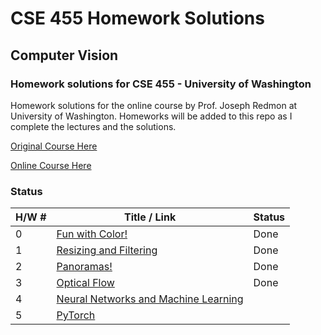 # CSE 455 Homework Solutions
## Computer Vision
### Homework solutions for CSE 455 - University of Washington

Homework solutions for the online course by Prof. Joseph Redmon at University of Washington.
Homeworks will be added to this repo as I complete the lectures and the solutions.

[Original Course Here](https://courses.cs.washington.edu/courses/cse455/)

[Online Course Here](https://pjreddie.com/courses/computer-vision/)



### Status

| H/W #  | Title / Link | Status  |
|---|---|---|
|0   | [Fun with Color!](https://github.com/pjreddie/vision-hw0)  | Done | 
|1   | [Resizing and Filtering](https://github.com/pjreddie/vision-hw1)  | Done | 
|2   | [Panoramas!](https://github.com/pjreddie/vision-hw2)  | Done | 
|3   | [Optical Flow](https://github.com/pjreddie/vision-hw3)  | Done | 
|4   | [Neural Networks and Machine Learning](https://github.com/pjreddie/vision-hw4)  |  | 
|5   | [PyTorch](https://github.com/pjreddie/vision-hw5)  |  | 

